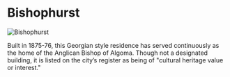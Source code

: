 # Bishophurst

![Bishophurst](images/bishophurst.jpg)

Built in 1875-76, this Georgian style residence has served continuously as the home of the Anglican Bishop of Algoma. Though not a designated building, it is listed on the city’s register as being of "cultural heritage value or interest."
